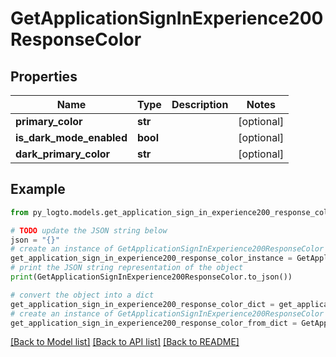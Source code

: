 # GetApplicationSignInExperience200ResponseColor


## Properties

Name | Type | Description | Notes
------------ | ------------- | ------------- | -------------
**primary_color** | **str** |  | [optional] 
**is_dark_mode_enabled** | **bool** |  | [optional] 
**dark_primary_color** | **str** |  | [optional] 

## Example

```python
from py_logto.models.get_application_sign_in_experience200_response_color import GetApplicationSignInExperience200ResponseColor

# TODO update the JSON string below
json = "{}"
# create an instance of GetApplicationSignInExperience200ResponseColor from a JSON string
get_application_sign_in_experience200_response_color_instance = GetApplicationSignInExperience200ResponseColor.from_json(json)
# print the JSON string representation of the object
print(GetApplicationSignInExperience200ResponseColor.to_json())

# convert the object into a dict
get_application_sign_in_experience200_response_color_dict = get_application_sign_in_experience200_response_color_instance.to_dict()
# create an instance of GetApplicationSignInExperience200ResponseColor from a dict
get_application_sign_in_experience200_response_color_from_dict = GetApplicationSignInExperience200ResponseColor.from_dict(get_application_sign_in_experience200_response_color_dict)
```
[[Back to Model list]](../README.md#documentation-for-models) [[Back to API list]](../README.md#documentation-for-api-endpoints) [[Back to README]](../README.md)


